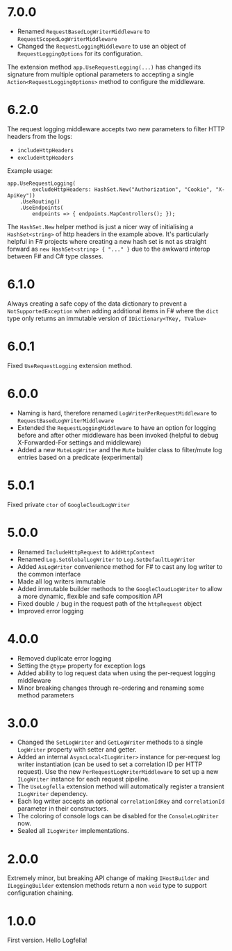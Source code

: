 # 7.0.0

- Renamed `RequestBasedLogWriterMiddleware` to `RequestScopedLogWriterMiddleware`
- Changed the `RequestLoggingMiddleware` to use an object of `RequestLoggingOptions` for its configuration.

The extension method `app.UseRequestLogging(...)` has changed its signature from multiple optional parameters to accepting a single `Action<RequestLoggingOptions>` method to configure the middleware.

# 6.2.0

The request logging middleware accepts two new parameters to filter HTTP headers from the logs:

- `includeHttpHeaders`
- `excludeHttpHeaders`

Example usage:

```
app.UseRequestLogging(
        excludeHttpHeaders: HashSet.New("Authorization", "Cookie", "X-ApiKey"))
    .UseRouting()
    .UseEndpoints(
        endpoints => { endpoints.MapControllers(); });
```

The `HashSet.New` helper method is just a nicer way of initialising a `HashSet<string>` of http headers in the example above. It's particularly helpful in F# projects where creating a new hash set is not as straight forward as `new HashSet<string> { "..." }` due to the awkward interop between F# and C# type classes.

# 6.1.0

Always creating a safe copy of the data dictionary to prevent a `NotSupportedException` when adding additional items in F# where the `dict` type only returns an immutable version of `IDictionary<TKey, TValue>`

# 6.0.1

Fixed `UseRequestLogging` extension method.

# 6.0.0

- Naming is hard, therefore renamed `LogWriterPerRequestMiddleware` to `RequestBasedLogWriterMiddleware`
- Extended the `RequestLoggingMiddleware` to have an option for logging before and after other middleware has been invoked (helpful to debug X-Forwarded-For settings and middleware)
- Added a new `MuteLogWriter` and the `Mute` builder class to filter/mute log entries based on a predicate (experimental)

# 5.0.1

Fixed private `ctor` of `GoogleCloudLogWriter`

# 5.0.0

- Renamed `IncludeHttpRequest` to `AddHttpContext`
- Renamed `Log.SetGlobalLogWriter` to `Log.SetDefaultLogWriter`
- Added `AsLogWriter` convenience method for F# to cast any log writer to the common interface
- Made all log writers immutable
- Added immutable builder methods to the `GoogleCloudLogWriter` to allow a more dynamic, flexible and safe composition API
- Fixed double `/` bug in the request path of the `httpRequest` object
- Improved error logging

# 4.0.0

- Removed duplicate error logging
- Setting the `@type` property for exception logs
- Added ability to log request data when using the per-request logging middleware
- Minor breaking changes through re-ordering and renaming some method parameters 

# 3.0.0

- Changed the `SetLogWriter` and `GetLogWriter` methods to a single `LogWriter` property with setter and getter.
- Added an internal `AsyncLocal<ILogWriter>` instance for per-request log writer instantiation (can be used to set a correlation ID per HTTP request). Use the new `PerRequestLogWriterMiddleware` to set up a new `ILogWriter` instance for each request pipeline.
- The `UseLogfella` extension method will automatically register a transient `ILogWriter` dependency.
- Each log writer accepts an optional `correlationIdKey` and `correlationId` parameter in their constructors.
- The coloring of console logs can be disabled for the `ConsoleLogWriter` now.
- Sealed all `ILogWriter` implementations.

# 2.0.0

Extremely minor, but breaking API change of making `IHostBuilder` and `ILoggingBuilder` extension methods return a non `void` type to support configuration chaining.

# 1.0.0

First version. Hello Logfella!